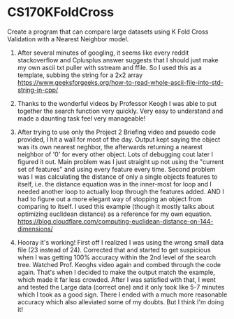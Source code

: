 # CS170KFoldCross
Create a program that can compare large datasets using K Fold Cross Validation with a Nearest Neighbor model. 

1. After several minutes of googling, it seems like every reddit stackoverflow and Cplusplus answer suggests that I should just make my own ascii txt puller with sstream and ffile. So I used this as a template, subbing the string for a 2x2 array
https://www.geeksforgeeks.org/how-to-read-whole-ascii-file-into-std-string-in-cpp/

2. Thanks to the wonderful videos by Professor Keogh I was able to put together the search function very quickly. Very easy to understand and made a daunting task feel very manageable!

3. After trying to use only the Project 2 Briefing video and psuedo code provided, I hit a wall for most of the day. Output kept saying the object was its own nearest neghbor, the afterwards returning a nearest neighbor of '0' for every other object. Lots of debugging cout later I figured it out. Main problem was I just straight up not using the "current set of features" and using every feature every time. Second problem was I was calculating the distance of only a single objects features to itself, i.e. the distance equation was in the inner-most for loop and I needed another loop to actually loop through the features added. AND I had to figure out a more elegant way of stopping an object from comparing to itself. I used this example (though it mostly talks about optimizing euclidean distance) as a reference for my own equation. 
https://blog.cloudflare.com/computing-euclidean-distance-on-144-dimensions/

4. Hooray it's working! First off I realized I was using the wrong small data file (23 instead of 24). Corrected that and started to get suspicious when I was getting 100% accuracy within the 2nd level of the search tree. Watched Prof. Keoghs video again and combed through the code again. That's when I decided to make the output match the example, which made it far less crowded. After I was satisfied with that, I went and tested the Large data (correct one) and it only took like 5-7 minutes which I took as a good sign. There I ended with a much more reasonable accuracy which also alleviated some of my doubts. But I think I'm doing it!